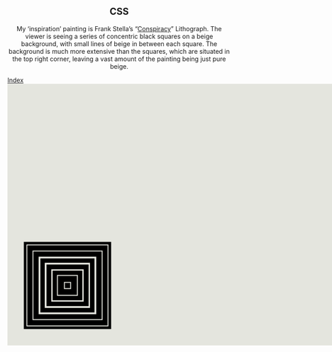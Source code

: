 <DOCTYPE html>
<html>
<head>
<meta name="viewport" content="width=device-width, initial-scale=1">
<style>
.rectangle {
  height: 590.76923076923px;
  width: 800px;
  position: absolute;
  z-index: 0;
  background-color: #E4E5DE;
}
.square {
  height: 196.923076923px;
  width: 196.923076923px;
  position: absolute;
  z-index: 0;
  background-color: black;
  transform: translate(36.864px,356.982153846px)
}
.square2 {
  height: 185.107692308px;
  width: 185.107692308px;
  position: absolute;
  z-index: 0;
  background-color: #E4E5DE;
  transform: translate(42.7748430769px,362.886695385px);
}
.square3 {
  height: 181.169230769px;
  width: 181.169230769px;
  position: absolute;
  z-index: 0;
  background-color: black;
  transform: translate(44.7409230769px,364.859076923px);
}
.square4 {
  height: 157.538461539px;
  width: 157.538461539px;
  position: absolute;
  z-index: 0;
  background-color: #E4E5DE;
  transform: translate(56.5563076923px,376.674461539px);
}
.square5 {
  height: 153.6px;
  width: 153.6px;
  position: absolute;
  z-index: 0;
  background-color: black;
  transform: translate(58.5286892308px,378.640541539px);
}
.square6 {
  height: 129.969230769px;
  width: 129.969230769px;
  position: absolute;
  z-index: 0;
  background-color: #E4E5DE;
  transform: translate(70.3440738462px,390.455926154px);
}
.square7 {
  height: 122.092307692px;
  width: 122.092307692px;
  position: absolute;
  z-index: 0;
  background-color: black;
  transform: translate(74.2825353846px,394.394387692px);
}
.square8 {
  height: 102.4px;
  width: 102.4px;
  position: absolute;
  z-index: 0;
  background-color: #E4E5DE;
  transform: translate(84.13184px,404.237390769px);
}
.square9 {
  height: 94.5230769231px;
  width: 94.5230769231px;
  position: absolute;
  z-index: 0;
  background-color: black;
  transform: translate(88.0703015385px,408.175852308px);
}
.square10 {
  height: 72.8615384616px;
  width: 72.8615384616px;
  position: absolute;
  z-index: 0;
  background-color: #E4E5DE;
  transform: translate(98.9026461539px,419.005046154px);
}
.square11 {
  height: 66.9538461539px;
  width: 66.9538461539px;
  position: absolute;
  z-index: 0;
  background-color: black;
  transform: translate(101.858067692px,421.957316923px);
}
.square12 {
  height: 47.2615384616px;
  width: 47.2615384616px;
  position: absolute;
  z-index: 0;
  background-color: #E4E5DE;
  transform: translate(111.707372308px,431.80032px);
}
.square13 {
  height: 43.3230769231px;
  width: 43.3230769231px;
  position: absolute;
  z-index: 0;
  background-color: black;
  transform: translate(113.673452308px,433.772701539px);
}
.square14 {
  height: 15.7538461539px;
  width: 15.7538461539px;
  position: absolute;
  z-index: 0;
  background-color: #E4E5DE;
  transform: translate(127.461218462px,447.554166154px);
}
.square15 {
  height: 11.8153846154px;
  width: 11.8153846154px;
  position: absolute;
  z-index: 0;
  background-color: black;
  transform: translate(129.4336px,449.520246154px);
}
  h2 {text-align: center;}
  p {text-align: center;}
</style>
</head>
<body>

<h2>CSS</h2>
<p>My ‘inspiration’ painting is Frank Stella’s “<a href="https://www.caviar20.com/products/frank-stella-conspiracy-lithograph-1971">Conspiracy</a>” Lithograph. The viewer is seeing a series of concentric black squares on a beige background, with small lines of beige in between each square. The background is much more extensive than the squares, which are situated in the top right corner, leaving a vast amount of the painting being just pure beige.
</p>
<a href="https://gavin-casey.github.io/index.html/">Index</a>
<div class="rectangle"></div>
<div class="square"></div>
<div class="square2"></div>
<div class="square3"></div>
<div class="square4"></div>
<div class="square5"></div>
<div class="square6"></div>
<div class="square7"></div>
<div class="square8"></div>
<div class="square9"></div>
<div class="square10"></div>
<div class="square11"></div>
<div class="square12"></div>
<div class="square13"></div>
<div class="square14"></div>
<div class="square15"></div>

</body>
</html>
